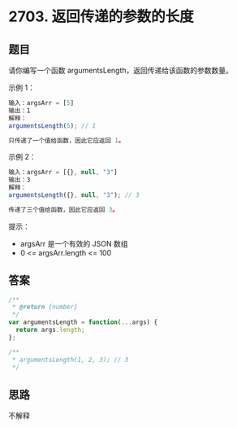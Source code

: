 # 2703. 返回传递的参数的长度

## 题目

请你编写一个函数 argumentsLength，返回传递给该函数的参数数量。

示例 1：

```js
输入：argsArr = [5]
输出：1
解释：
argumentsLength(5); // 1

只传递了一个值给函数，因此它应返回 1。
```

示例 2：

```js
输入：argsArr = [{}, null, "3"]
输出：3
解释：
argumentsLength({}, null, "3"); // 3

传递了三个值给函数，因此它应返回 3。
```

提示：

- argsArr 是一个有效的 JSON 数组
- 0 <= argsArr.length <= 100

## 答案

```js
/**
 * @return {number}
 */
var argumentsLength = function(...args) {
  return args.length;
};

/**
 * argumentsLength(1, 2, 3); // 3
 */
```

## 思路

不解释